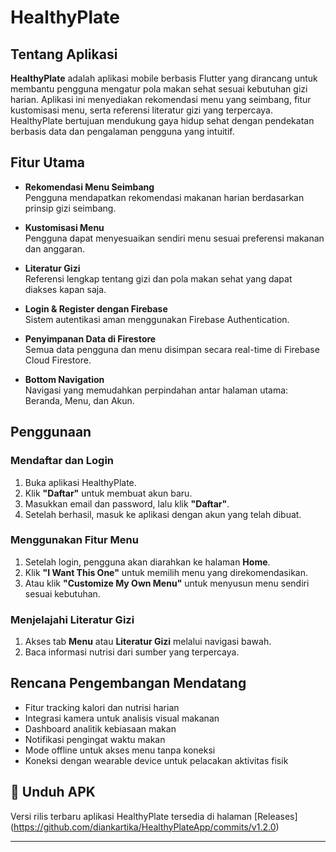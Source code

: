 # HealthyPlate

## Tentang Aplikasi

**HealthyPlate** adalah aplikasi mobile berbasis Flutter yang dirancang untuk membantu pengguna mengatur pola makan sehat sesuai kebutuhan gizi harian. Aplikasi ini menyediakan rekomendasi menu yang seimbang, fitur kustomisasi menu, serta referensi literatur gizi yang terpercaya. HealthyPlate bertujuan mendukung gaya hidup sehat dengan pendekatan berbasis data dan pengalaman pengguna yang intuitif.

## Fitur Utama

- **Rekomendasi Menu Seimbang**  
  Pengguna mendapatkan rekomendasi makanan harian berdasarkan prinsip gizi seimbang.

- **Kustomisasi Menu**  
  Pengguna dapat menyesuaikan sendiri menu sesuai preferensi makanan dan anggaran.

- **Literatur Gizi**  
  Referensi lengkap tentang gizi dan pola makan sehat yang dapat diakses kapan saja.

- **Login & Register dengan Firebase**  
  Sistem autentikasi aman menggunakan Firebase Authentication.

- **Penyimpanan Data di Firestore**  
  Semua data pengguna dan menu disimpan secara real-time di Firebase Cloud Firestore.

- **Bottom Navigation**  
  Navigasi yang memudahkan perpindahan antar halaman utama: Beranda, Menu, dan Akun.

## Penggunaan

### Mendaftar dan Login

1. Buka aplikasi HealthyPlate.
2. Klik **"Daftar"** untuk membuat akun baru.
3. Masukkan email dan password, lalu klik **"Daftar"**.
4. Setelah berhasil, masuk ke aplikasi dengan akun yang telah dibuat.

### Menggunakan Fitur Menu

1. Setelah login, pengguna akan diarahkan ke halaman **Home**.
2. Klik **"I Want This One"** untuk memilih menu yang direkomendasikan.
3. Atau klik **"Customize My Own Menu"** untuk menyusun menu sendiri sesuai kebutuhan.

### Menjelajahi Literatur Gizi

1. Akses tab **Menu** atau **Literatur Gizi** melalui navigasi bawah.
2. Baca informasi nutrisi dari sumber yang terpercaya.

## Rencana Pengembangan Mendatang

- Fitur tracking kalori dan nutrisi harian
- Integrasi kamera untuk analisis visual makanan
- Dashboard analitik kebiasaan makan
- Notifikasi pengingat waktu makan
- Mode offline untuk akses menu tanpa koneksi
- Koneksi dengan wearable device untuk pelacakan aktivitas fisik

## 🔗 Unduh APK

Versi rilis terbaru aplikasi HealthyPlate tersedia di halaman [Releases] (https://github.com/diankartika/HealthyPlateApp/commits/v1.2.0)


---

